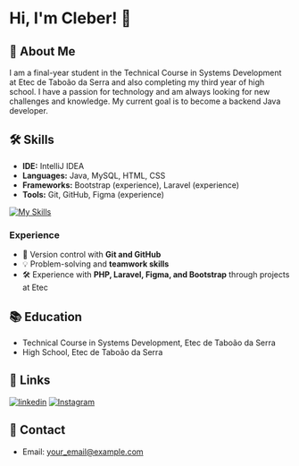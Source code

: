 # Hi, I'm Cleber! 👋

## 🚀 About Me
I am a final-year student in the Technical Course in Systems Development at Etec de Taboão da Serra and also completing my third year of high school. I have a passion for technology and am always looking for new challenges and knowledge. My current goal is to become a backend Java developer.

## 🛠 Skills
- **IDE:** IntelliJ IDEA
- **Languages:** Java, MySQL, HTML, CSS
- **Frameworks:** Bootstrap (experience), Laravel (experience)
- **Tools:** Git, GitHub, Figma (experience)

[![My Skills](https://skillicons.dev/icons?i=idea,java,mysql,html,css,bootstrap,figma,laravel&theme=light)](https://skillicons.dev)

### Experience
- 📌 Version control with **Git and GitHub**
- 💡 Problem-solving and **teamwork skills**
- 🛠 Experience with **PHP, Laravel, Figma, and Bootstrap** through projects at Etec

## 📚 Education
- Technical Course in Systems Development, Etec de Taboão da Serra
- High School, Etec de Taboão da Serra

## 🔗 Links
[![linkedin](https://img.shields.io/badge/linkedin-0A66C2?style=for-the-badge&logo=linkedin&logoColor=white)](https://www.linkedin.com/in/cleber-jesus/)
[![Instagram](https://img.shields.io/badge/Instagram-E4405F?style=for-the-badge&logo=instagram&logoColor=white)](https://www.instagram.com/clsilvaj/)

## 📧 Contact
- Email: your_email@example.com
